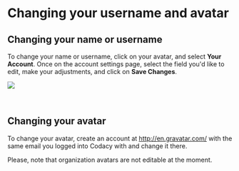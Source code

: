 # Changing your username and avatar

## Changing your name or username

To change your name or username, click on your avatar, and select **Your
Account**. Once on the account settings page, select the field you'd
like to edit, make your adjustments, and click on **Save Changes**.

![](https://support.codacy.com/hc/en-us/article_attachments/204627945/account-settings-change-name.gif)

 

## Changing your avatar

To change your avatar, create an account
at <http://en.gravatar.com/> with the same email you logged into Codacy
with and change it there.

Please, note that organization avatars are not editable at the moment.

 
